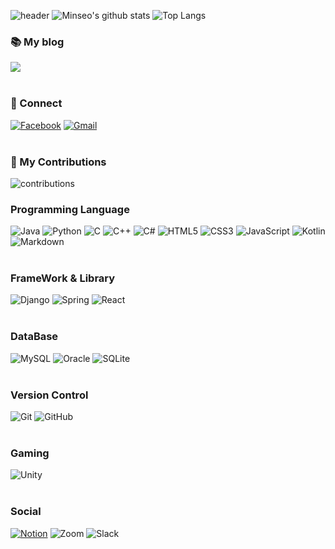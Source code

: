 ![header](https://capsule-render.vercel.app/api?type=waving&&&color=gradient&height=200&section=header&text=MinseoChoi&fontSize=90)
![Minseo's github stats](https://github-readme-stats.vercel.app/api?username=MinseoChoi03&show_icons=true&hide_border=true&count_private=true)
![Top Langs](https://github-readme-stats.vercel.app/api/top-langs/?username=MinseoChoi03&langs_count=6&layout=compact&langs_count=81)

### 📚 My blog
<a href="https://minseo-develop.tistory.com/"><img src="https://img.shields.io/badge/Tistory-black?style=flat-square&logo=appveyor&logo=dev.to&logoColor=white"></a>
<br><br>
### 💬 Connect
<a href ="https://www.facebook.com/profile.php?id=100034483665211"><img alt="Facebook" src="https://img.shields.io/badge/Facebook-%231877F2.svg?style=flat-square&logo=Facebook&logoColor=white"/></a>
<a href = "mailto:minseochoi0308@gmail.com"><img alt="Gmail" src="https://img.shields.io/badge/Gmail-D14836g?style=flat-square&logo=gmail&logoColor=white" /></a>
<br><br>
### 🌱 My Contributions
![contributions](https://ghchart.rshah.org/MinseoChoi03)

<h3>Programming Language</h3>
<img alt="Java" src="https://img.shields.io/badge/java-%23ED8B00.svg?style=flat-square&logo=java&logoColor=white"/>
<img alt="Python" src="https://img.shields.io/badge/python-%2314354C.svg?style=flat-square&logo=python&logoColor=white"/>
<img alt="C" src="https://img.shields.io/badge/c-%2300599C.svg?style=flat-square&logo=c&logoColor=white"/>
<img alt="C++" src="https://img.shields.io/badge/c++-%2300599C.svg?style=flat-square&logo=c%2B%2B&ogoColor=white"/>
<img alt="C#" src="https://img.shields.io/badge/c%23-%23239120.svg?style=flat-square&logo=c-sharp&logoColor=white"/>
<img alt="HTML5" src="https://img.shields.io/badge/html5-%23E34F26.svg?style=flat-square&logo=html5&logoColor=white"/>
<img alt="CSS3" src="https://img.shields.io/badge/css3-%231572B6.svg?style=flat-square&logo=css3&logoColor=white"/>
<img alt="JavaScript" src="https://img.shields.io/badge/javascript-%23323330.svg?style=flat-square&logo=javascript&logoColor=%23F7DF1E"/>
<img alt="Kotlin" src="https://img.shields.io/badge/kotlin-%230095D5.svg?style=flat-square&logo=kotlin&logoColor=white"/>
<img alt="Markdown" src="https://img.shields.io/badge/markdown-%23000000.svg?style=flat-square&logo=markdown&logoColor=white"/>
<br><br>

<h3>FrameWork & Library</h3>
<img alt="Django" src="https://img.shields.io/badge/django-%23092E20.svg?style=flat-square&logo=django&logoColor=white"/>
<img alt="Spring" src="https://img.shields.io/badge/spring-%236DB33F.svg?style=flat-square&logo=spring&logoColor=white"/>
<img alt="React" src="https://img.shields.io/badge/react-%2320232a.svg?style=flat-square&logo=react&logoColor=%2361DAFB"/>
<br><br>
<h3>DataBase</h3>
<img alt="MySQL" src="https://img.shields.io/badge/mysql-%2300f.svg?style=flat-square&logo=mysql&logoColor=white"/>
<img alt="Oracle" src ="https://img.shields.io/badge/oracle-%23F00000.svg?style=flat-square&logo=oracle&logoColor=white" />
<img alt="SQLite" src ="https://img.shields.io/badge/sqlite-%2307405e.svg?style=flat-square&logo=sqlite&logoColor=white"/>
<br><br>
<h3>Version Control</h3>
<img alt="Git" src="https://img.shields.io/badge/git-%23F05033.svg?style=flat-square&logo=git&logoColor=white"/>
<img alt="GitHub" src="https://img.shields.io/badge/github-%23121011.svg?style=flat-square&logo=github&logoColor=white"/>
<br><br>
<h3>Gaming</h3>
<img alt="Unity" src="https://img.shields.io/badge/unity-%23000000.svg?style=flat-square&logo=unity&logoColor=white"/>
<br><br>

<h3>Social</h3>

<a href = "https://bit.ly/3f01EzY"><img alt="Notion" src="https://img.shields.io/badge/Notion-000000?style=flat-square&logo=notion&logoColor=white"/></a>
<img alt="Zoom" src="https://img.shields.io/badge/Zoom-2D8CFF?style=flat-square&logo=zoom&logoColor=white" />
<img alt="Slack" src="https://img.shields.io/badge/Slack-4A154B?style=flat-square&logo=slack&logoColor=white" />

<!--
**MinseoChoi03/MinseoChoi03** is a ✨ _special_ ✨ repository because its `README.md` (this file) appears on your GitHub profile.

Here are some ideas to get you started:

- 🔭 I’m currently working on ...
- 🌱 I’m currently learning ...
- 👯 I’m looking to collaborate on ...
- 🤔 I’m looking for help with ...
- 💬 Ask me about ...
- 📫 How to reach me: ...
- 😄 Pronouns: ...
- ⚡ Fun fact: ...
-->